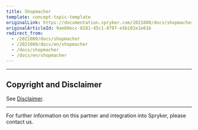 ```yaml
---
title: Shopmacher
template: concept-topic-template
originalLink: https://documentation.spryker.com/2021080/docs/shopmacher
originalArticleId: 9ae60ecc-8181-45c1-8797-e5b101e1e61b
redirect_from:
  - /2021080/docs/shopmacher
  - /2021080/docs/en/shopmacher
  - /docs/shopmacher
  - /docs/en/shopmacher
---
```


---

## Copyright and Disclaimer

See [Disclaimer](https://github.com/spryker/spryker-documentation).

---
For further information on this partner and integration into Spryker, please contact us.

<div class="hubspot-form js-hubspot-form" data-portal-id="2770802" data-form-id="163e11fb-e833-4638-86ae-a2ca4b929a41" id="hubspot-1"></div>

